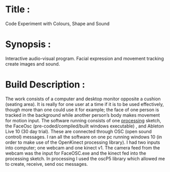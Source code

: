 # Title : 

Code Experiment with Colours, Shape and Sound

# Synopsis : 

Interactive audio-visual program. Facial expression and movement tracking create images and sound.

# Build Description : 

The work consists of a computer and desktop monitor opposite a cushion (seating area). It is really for one user at a time if it is to be used effectively, though more than one could use it for example; the face of one person is tracked in the background while another person’s body makes movement for motion input. The software running consists of one [processing](https://processing.org/download/) sketch, the FaceOsc (pre-coded/compiled/built windows executable) , and Ableton Live 10 (30 day trial). These are connected through OSC (open sound control) messages. I ran all the software on one pc running windows 10 (in order to make use of the OpenKinect processing library). I had two inputs into computer; one webcam and one kinect v1. The camera feed from the webcam was the input for FaceOSC.exe and the kinect fed into the processing sketch.  In processing I used the oscP5 library which allowed me to create, receive, send osc messages. 
